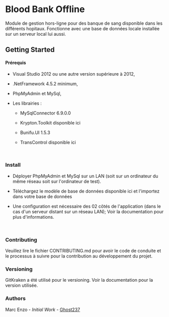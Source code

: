 # Blood Bank Offline

Module de gestion hors-ligne pour des banque de sang disponible dans les différents hopitaux. Fonctionne avec une base de données locale installée sur un serveur local lui aussi.



## Getting Started

#### Prérequis

- Visual Studio 2012 ou une autre version supérieure à 2012,

- .NetFramework 4.5.2 minimum,

- PhpMyAdmin et MySql,

- Les librairies :

  - MySqlConnector 6.9.0.0

  - Krypton.Toolkit disponible ici

  - Bunifu.UI 1.5.3

  - TransControl disponible ici

    ​

### Install

- Déployer PhpMyAdmin et MySql sur un LAN (soit sur un ordinateur du même réseau soit sur l'ordinateur de test).

- Téléchargez le modèle de base de données disponible ici et l'importez dans votre base de données

- Une configuration est nécessaire des 02 côtés de l'application (dans le cas d'un serveur distant sur un réseau LAN); Voir la documentation pour plus d'informations.

  ​

### Contributing 

Veuillez lire le fichier CONTRIBUTING.md pour avoir le code de conduite et le processus à suivre pour la contribution au développement du projet.



### Versioning

GitKraken a été utilisé pour le versioning. Voir la documentation pour la version utilisée.



### Authors

Marc Enzo - *Initial Work* - [Ghost237](https://github.com/focus237)

